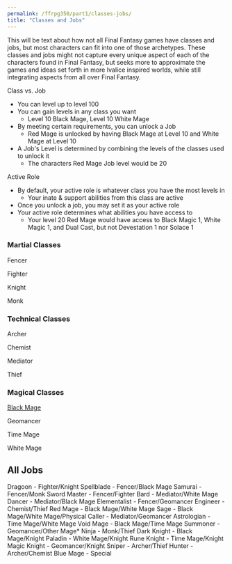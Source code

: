 ```yaml
---
permalink: /ffrpg350/part1/classes-jobs/
title: "Classes and Jobs"
---
```


This will be text about how not all Final Fantasy games have classes and jobs, 
but most characters can fit into one of those archetypes. These classes and 
jobs might not capture every unique aspect of each of the characters found in 
Final Fantasy, but seeks more to approximate the games and ideas set forth in 
more Ivalice inspired worlds, while still integrating aspects from all over 
Final Fantasy.

Class vs. Job
- You can level up to level 100
- You can gain levels in any class you want
  - Level 10 Black Mage, Level 10 White Mage
- By meeting certain requirements, you can unlock a Job
  - Red Mage is unlocked by having Black Mage at Level 10 and White Mage at 
    Level 10
- A Job's Level is determined by combining the levels of the classes used to 
  unlock it
  - The characters Red Mage Job level would be 20

Active Role
- By default, your active role is whatever class you have the most levels in
  - Your inate & support abilities from this class are active
- Once you unlock a job, you may set it as your active role
- Your active role determines what abilities you have access to
  - Your level 20 Red Mage would have access to Black Magic 1, White Magic 1, 
    and Dual Cast, but not Devestation 1 nor Solace 1


### Martial Classes

Fencer

Fighter

Knight

Monk

### Technical Classes

Archer

Chemist

Mediator

Thief

### Magical Classes

[Black Mage](/ffrpg350/part1/black-mage/)

Geomancer

Time Mage

White Mage

## All Jobs

Dragoon - Fighter/Knight
Spellblade - Fencer/Black Mage
Samurai - Fencer/Monk
Sword Master - Fencer/Fighter
Bard - Mediator/White Mage
Dancer - Mediator/Black Mage
Elementalist - Fencer/Geomancer
Engineer - Chemist/Thief
Red Mage - Black Mage/White Mage
Sage - Black Mage/White Mage/Physical
Caller - Mediator/Geomancer
Astrologian - Time Mage/White Mage
Void Mage - Black Mage/Time Mage
Summoner - Geomancer/Other Mage*
Ninja - Monk/Thief
Dark Knight - Black Mage/Knight
Paladin - White Mage/Knight
Rune Knight - Time Mage/Knight
Magic Knight - Geomancer/Knight
Sniper - Archer/Thief
Hunter - Archer/Chemist
Blue Mage - Special